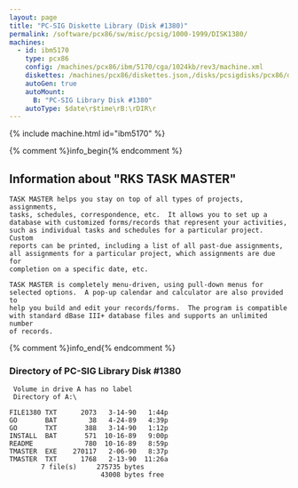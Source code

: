 ```yaml
---
layout: page
title: "PC-SIG Diskette Library (Disk #1380)"
permalink: /software/pcx86/sw/misc/pcsig/1000-1999/DISK1380/
machines:
  - id: ibm5170
    type: pcx86
    config: /machines/pcx86/ibm/5170/cga/1024kb/rev3/machine.xml
    diskettes: /machines/pcx86/diskettes.json,/disks/pcsigdisks/pcx86/diskettes.json
    autoGen: true
    autoMount:
      B: "PC-SIG Library Disk #1380"
    autoType: $date\r$time\rB:\rDIR\r
---
```


{% include machine.html id="ibm5170" %}

{% comment %}info_begin{% endcomment %}

## Information about "RKS TASK MASTER"

    TASK MASTER helps you stay on top of all types of projects, assignments,
    tasks, schedules, correspondence, etc.  It allows you to set up a
    database with customized forms/records that represent your activities,
    such as individual tasks and schedules for a particular project.  Custom
    reports can be printed, including a list of all past-due assignments,
    all assignments for a particular project, which assignments are due for
    completion on a specific date, etc.
    
    TASK MASTER is completely menu-driven, using pull-down menus for
    selected options.  A pop-up calendar and calculator are also provided to
    help you build and edit your records/forms.  The program is compatible
    with standard dBase III+ database files and supports an unlimited number
    of records.
{% comment %}info_end{% endcomment %}


### Directory of PC-SIG Library Disk #1380

     Volume in drive A has no label
     Directory of A:\

    FILE1380 TXT      2073   3-14-90   1:44p
    GO       BAT        38   4-24-89   4:39p
    GO       TXT       388   3-14-90   1:12p
    INSTALL  BAT       571  10-16-89   9:00p
    README             780  10-16-89   8:59p
    TMASTER  EXE    270117   2-06-90   8:37p
    TMASTER  TXT      1768   2-13-90  11:26a
            7 file(s)     275735 bytes
                           43008 bytes free
